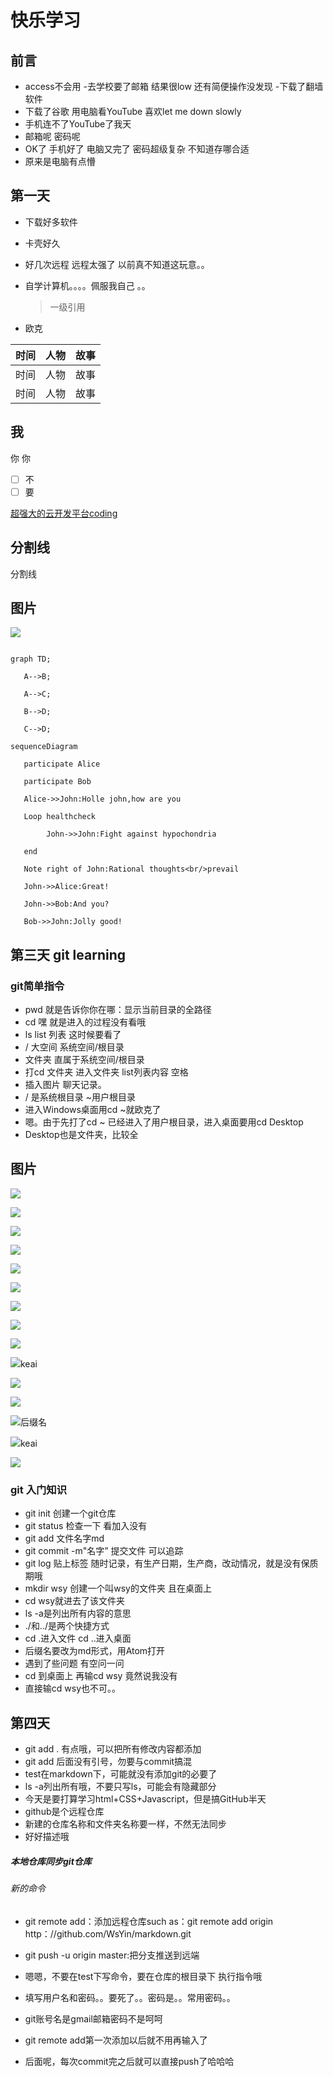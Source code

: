 # 快乐学习
## 前言
- access不会用
-去学校要了邮箱 结果很low 还有简便操作没发现
-下载了翻墙软件
- 下载了谷歌 用电脑看YouTube 喜欢let me down slowly
- 手机连不了YouTube了我天
- 邮箱呢 密码呢
- OK了 手机好了 电脑又完了 密码超级复杂 不知道存哪合适
- 原来是电脑有点懵

## 第一天
- 下载好多软件
- 卡壳好久
- 好几次远程 远程太强了 以前真不知道这玩意。。
- 自学计算机。。。。佩服我自己 。。
   > 一级引用

- 欧克

 时间|人物|故事
 --- |---|-------
 时间|人物|故事
 时间|人物|故事

__我__
-----------------
 你
  你

- [ ] 不
- [ ] 要

[超强大的云开发平台coding](http://coding.net)

 分割线
  ----------------
 分割线

## 图片

![](t7.jpg)

 ```

 graph TD;

    A-->B;

    A-->C;

    B-->D;

    C-->D;

  ```
  ```
 sequenceDiagram

     participate Alice

     participate Bob

     Alice->>John:Holle john,how are you

     Loop healthcheck

          John->>John:Fight against hypochondria

     end

     Note right of John:Rational thoughts<br/>prevail

     John->>Alice:Great!

     John->>Bob:And you?

     Bob->>John:Jolly good!
 ```

## 第三天  git learning
### git简单指令
- pwd 就是告诉你你在哪：显示当前目录的全路径
- cd 嘿 就是进入的过程没有看哦
- ls list 列表 这时候要看了
- / 大空间 系统空间/根目录
- 文件夹 直属于系统空间/根目录
- 打cd 文件夹 进入文件夹 list列表内容 空格
- 插入图片 聊天记录。
- / 是系统根目录 ~用户根目录
- 进入Windows桌面用cd ~就欧克了
- 嗯。由于先打了cd ~ 已经进入了用户根目录，进入桌面要用cd Desktop
- Desktop也是文件夹，比较全


## 图片

 ![](1.jpg)

 ![](3.jpg)

 ![](8.jpg)

 ![](9.jpg)

 ![](10.jpg)

 ![](11.jpg)

 ![](12.jpg)

 ![](13.jpg)

 ![](15.jpg)

 ![](18.jpg)keai

 ![](19.jpg)

 ![](20.jpg)

 ![](22.jpg)后缀名

![](23.jpg)keai

![](26.jpg)


### git 入门知识
- git init 创建一个git仓库
- git status 检查一下 看加入没有
- git add 文件名字md
- git commit -m"名字” 提交文件 可以追踪
- git log 贴上标签 随时记录，有生产日期，生产商，改动情况，就是没有保质期哦
- mkdir wsy 创建一个叫wsy的文件夹 且在桌面上
- cd wsy就进去了该文件夹
- ls -a是列出所有内容的意思
- ./和../是两个快捷方式
- cd .进入文件  cd ..进入桌面
- 后缀名要改为md形式，用Atom打开
- 遇到了些问题 有空问一问
- cd 到桌面上 再输cd wsy 竟然说我没有
- 直接输cd wsy也不可。。

## 第四天
- git add . 有点哦，可以把所有修改内容都添加
- git add 后面没有引号，勿要与commit搞混
- test在markdown下，可能就没有添加git的必要了
- ls -a列出所有哦，不要只写ls，可能会有隐藏部分
- 今天是要打算学习html+CSS+Javascript，但是搞GitHub半天
- github是个远程仓库
- 新建的仓库名称和文件夹名称要一样，不然无法同步
- 好好描述哦

##### 本地仓库同步git仓库

###### 新的命令

- git remote add：添加远程仓库such as：git remote add origin http：//github.com/WsYin/markdown.git

- git push -u origin master:把分支推送到远端
- 嗯嗯，不要在test下写命令，要在仓库的根目录下 执行指令哦
- 填写用户名和密码。。要死了。。密码是。。常用密码。。
- git账号名是gmail邮箱密码不是呵呵
- git remote add第一次添加以后就不用再输入了
- 后面呢，每次commit完之后就可以直接push了哈哈哈
